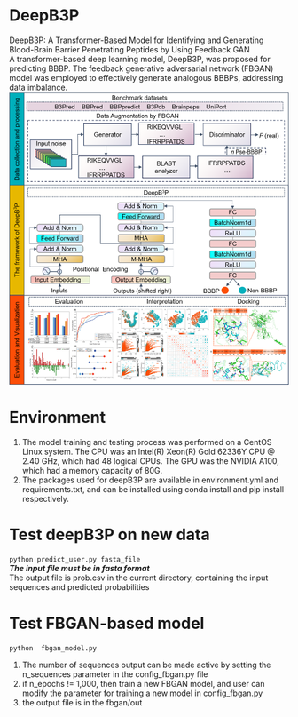 # DeepB3P
DeepB3P: A Transformer-Based Model for Identifying and Generating Blood-Brain Barrier Penetrating Peptides by Using Feedback GAN<br/>
A transformer-based deep learning model, DeepB3P, was proposed for predicting BBBP. The feedback generative adversarial network (FBGAN) model was employed to effectively generate analogous BBBPs, addressing data imbalance.
![](https://github.com/GreatChenLab/deepB3P/blob/3c927eb85ab8251eb1bbf9aa93a0184a4b1c3ebb/images/abfig.png)
# Environment
1. The model training and testing process was performed on a CentOS Linux system. The CPU was an Intel(R) Xeon(R) Gold 62336Y CPU @ 2.40 GHz, which had 48 logical CPUs. The GPU was the NVIDIA A100, which had a memory capacity of 80G.
2. The packages used for deepB3P are available in environment.yml and requirements.txt, and can be installed using conda install and pip install respectively.
# Test deepB3P on new data
`python predict_user.py fasta_file` <br/>
***The input file must be in fasta format***<br/>
The output file is prob.csv in the current directory, containing the input sequences and predicted probabilities
# Test FBGAN-based model
`python  fbgan_model.py`<br/>
1.  The number of sequences output can be made active by setting the n_sequences parameter in the config_fbgan.py file
2.  if n_epochs != 1,000, then train a new FBGAN model, and user can modify the parameter for training a new model in config_fbgan.py
3.  the output file is in the fbgan/out

